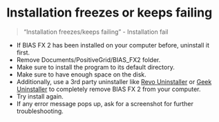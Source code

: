 # Installation freezes or keeps failing
> “Installation freezes/keeps failing” - Installation fail

-   If BIAS FX 2 has been installed on your computer before, uninstall it first.     
-   Remove Documents/PositiveGrid/BIAS_FX2 folder. 
-   Make sure to install the program to its default directory.
-   Make sure to have enough space on the disk.
-   Additionally, use a 3rd party uninstaller like [Revo Uninstaller](https://www.revouninstaller.com/products/revo-uninstaller-free/) or [Geek Uninstaller](https://geekuninstaller.com/) to completely remove BIAS FX 2 from your computer. 
-   Try install again.
-   If any error message pops up, ask for a screenshot for further troubleshooting.